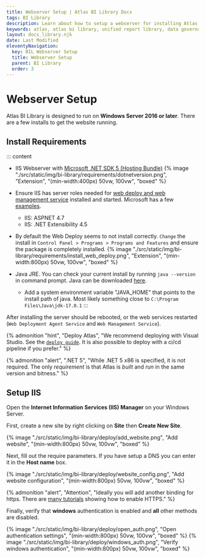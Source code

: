 ```yaml
---
title: Webserver Setup | Atlas BI Library Docs
tags: BI Library
description: Learn about how to setup a webserver for installing Atlas BI Library. Setup is quick and requirements minimal.
keywords: atlas, atlas bi library, unified report library, data governance, database, webserver, setup, iss, iis setup
layout: docs_library.njk
date: Last Modified
eleventyNavigation:
  key: BIL Webserver Setup
  title: Webserver Setup
  parent: BI Library
  order: 3
---
```


# Webserver Setup

Atlas BI Library is designed to run on **Windows Server 2016 or later**. There are a few installs to get the website running.

## Install Requirements

::: content

- IIS Webserver with [Microsoft .NET SDK 5 (Hosting Bundle)](https://dotnet.microsoft.com/download/dotnet/5.0)
  {% image "./src/static/img/bi-library/requirements/dotnetversion.png", "Extension", "(min-width:400px) 50vw, 100vw", "boxed" %}
- Ensure IIS has server roles needed for [web deploy and web management service](https://docs.microsoft.com/en-us/aspnet/web-forms/overview/deployment/visual-studio-web-deployment/deploying-to-iis) installed and started. Microsoft has a few [examples](https://docs.microsoft.com/en-us/aspnet/web-forms/overview/deployment/visual-studio-web-deployment/deploying-to-iis).

  - IIS: ASPNET 4.7
  - IIS: .NET Extensibility 4.5

- By default the Web Deploy seems to not install correctly. `Change` the install in `Control Panel > Programs > Programs and Features` and ensure the package is completely installed.
  {% image "./src/static/img/bi-library/requirements/install_web_deploy.png", "Extension", "(min-width:800px) 50vw, 100vw", "boxed" %}
- Java JRE. You can check your current install by running `java --version` in command prompt. Java can be downloaded [here](https://www.oracle.com/java/technologies/downloads/#jdk17-windows).
  - Add a system environment variable "JAVA_HOME" that points to the install path of java. Most likely something close to `C:\Program Files\Java\jdk-17.0.1`
    :::

After installing the server should be rebooted, or the web services restarted (`Web Deployment Agent Service` and `Web Management Service`).

{% admonition
   "hint",
   "Deploy Atlas",
   "We recommend deploying with Visual Studio. See the [`deploy guide`](/docs/bi-library/deploy/). It is also possible to deploy with a ci/cd pipeline if you prefer."
%}

{% admonition
   "alert",
   ".NET 5",
   "While .NET 5 x86 is specified, it is not required. The only *requirement* is that Atlas is *built* and *run* in the same version and bitness."
%}

## Setup IIS

Open the **Internet Information Services (IIS) Manager** on your Windows Server.

First, create a new site by right clicking on **Site** then **Create New Site**.

{% image "./src/static/img/bi-library/deploy/add_website.png", "Add website", "(min-width:800px) 50vw, 100vw", "boxed" %}

Next, fill out the require parameters. If you have setup a DNS you can enter it in the **Host name** box.

{% image "./src/static/img/bi-library/deploy/website_config.png", "Add website configuration", "(min-width:800px) 50vw, 100vw", "boxed" %}

{% admonition
   "alert",
   "Attention",
   "Ideally you will add another binding for https. There are [many tutorials](https://techexpert.tips/iis/enable-https-iis/) showing how to enable HTTPS."
%}

Finally, verify that **windows** authentication is enabled and **all** other methods are disabled.

{% image "./src/static/img/bi-library/deploy/open_auth.png", "Open authentication settings", "(min-width:800px) 50vw, 100vw", "boxed" %}
{% image "./src/static/img/bi-library/deploy/windows_auth.png", "Verify windows authentication", "(min-width:800px) 50vw, 100vw", "boxed" %}
